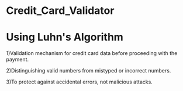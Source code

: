 # Credit_Card_Validator

# Using Luhn's Algorithm

1)Validation mechanism for credit card data before proceeding with the payment.

2)Distinguishing valid numbers from mistyped or incorrect numbers. 

3)To protect against accidental errors, not malicious attacks.
